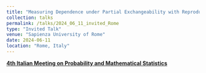 ```yaml
---
title: "Measuring Dependence under Partial Exchangeability with Reproducing Kernel Hilbert Spaces"
collection: talks
permalink: /talks/2024_06_11_invited_Rome
type: "Invited Talk"
venue: "Sapienza University of Rome"
date: 2024-06-11
location: "Rome, Italy"
---
```


[**4th Italian Meeting on Probability and Mathematical Statistics**](https://probabilityrome2024.it/)
